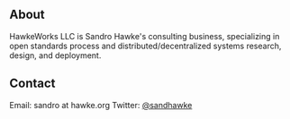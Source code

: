 ## About 

HawkeWorks LLC is Sandro Hawke's consulting business, specializing in open standards process and distributed/decentralized systems research, design, and deployment.

## Contact

Email: sandro at hawke.org
Twitter: [@sandhawke](https://twitter.com/sandhawke)
